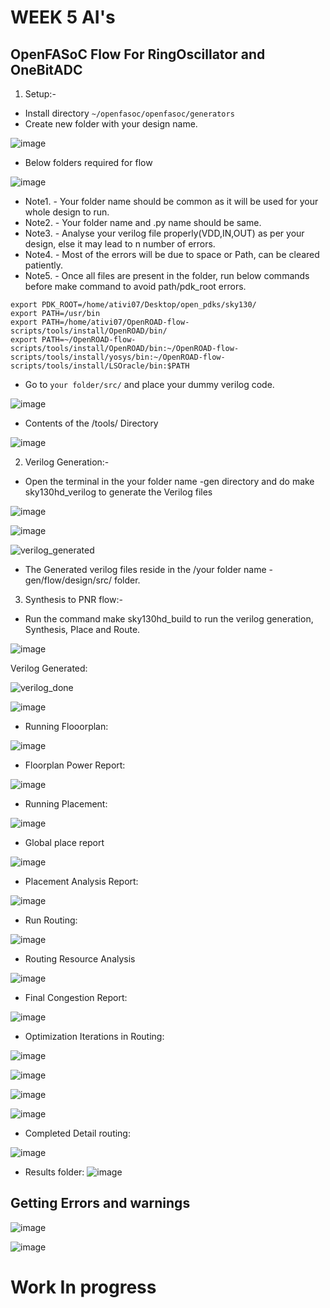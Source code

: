 # WEEK 5 AI's

## OpenFASoC Flow For RingOscillator and OneBitADC

1. Setup:- 
- Install directory ```~/openfasoc/openfasoc/generators```
- Create new folder with your design name.

![image](https://user-images.githubusercontent.com/68071764/226056226-a266d1c4-0c95-4c45-8f23-61ebbfb29357.png)

- Below folders required for flow

![image](https://user-images.githubusercontent.com/68071764/226056439-4b048689-910f-45ca-9953-3b6a0a6f2688.png)

- Note1. - Your folder name should be common as it will be used for your whole design to run.
- Note2. - Your folder name and .py name should be same.
- Note3. - Analyse your verilog file properly(VDD,IN,OUT) as per your design, else it may lead to n number of errors.
- Note4. - Most of the errors will be due to space or Path, can be cleared patiently.
- Note5. - Once all files are present in the folder, run below commands before make command to avoid path/pdk_root errors.

```
export PDK_ROOT=/home/ativi07/Desktop/open_pdks/sky130/
export PATH=/usr/bin
export PATH=/home/ativi07/OpenROAD-flow-scripts/tools/install/OpenROAD/bin/
export PATH=~/OpenROAD-flow-scripts/tools/install/OpenROAD/bin:~/OpenROAD-flow-scripts/tools/install/yosys/bin:~/OpenROAD-flow-scripts/tools/install/LSOracle/bin:$PATH
```

- Go to ```your folder/src/``` and place your dummy verilog code.

![image](https://user-images.githubusercontent.com/68071764/226057757-51d38a3c-af00-4989-a21c-6b34ce1a8ea6.png)

- Contents of the /tools/ Directory

![image](https://user-images.githubusercontent.com/68071764/226057906-15041a06-f995-4f2d-b551-5e928a23c687.png)

2. Verilog Generation:-

- Open the terminal in the your folder name -gen directory and do make sky130hd_verilog to generate the Verilog files

![image](https://user-images.githubusercontent.com/68071764/226058221-cccd2789-031f-41b5-9577-7c610703a602.png)

![image](https://user-images.githubusercontent.com/68071764/226058423-f17005ad-64e9-45ff-8d9b-3d6ffe2d8e7c.png)

![verilog_generated](https://user-images.githubusercontent.com/68071764/226058498-a50f01cd-fcfd-4bea-b1e0-fa3a15d8719f.png)


- The Generated verilog files reside in the /your folder name -gen/flow/design/src/ folder.

3.  Synthesis to PNR flow:- 

- Run the command make sky130hd_build to run the verilog generation, Synthesis, Place and Route.

![image](https://user-images.githubusercontent.com/68071764/226058832-acba6002-be87-4fc1-b6d7-13ec512f800b.png)

Verilog Generated:

![verilog_done](https://user-images.githubusercontent.com/68071764/226059211-ab58f234-5d60-4e45-9413-e98dcbfb6066.png)

![image](https://user-images.githubusercontent.com/68071764/226059087-44a8b325-3fbe-4951-b1fd-0ef634f1ee3a.png)

- Running Flooorplan:

![image](https://user-images.githubusercontent.com/68071764/226059575-626b7c87-9f40-45de-af5f-211f0ba90ab9.png)

- Floorplan Power Report:

![image](https://user-images.githubusercontent.com/68071764/226059644-6a6e88df-be34-4c66-9d65-f080ec5fe27c.png)

- Running Placement:

![image](https://user-images.githubusercontent.com/68071764/226059872-d1c3e6ab-7621-4494-9f04-927740f730ad.png)

- Global place report

![image](https://user-images.githubusercontent.com/68071764/226059972-5c103e9c-440d-4a62-b385-b40276146106.png)

- Placement Analysis Report:

![image](https://user-images.githubusercontent.com/68071764/226060014-d54ec642-8364-421d-80ae-bed5ddb4ef4e.png)

- Run Routing: 

![image](https://user-images.githubusercontent.com/68071764/226060135-ca4b2a9c-1a49-48f1-9228-17cf12321ce5.png)

- Routing Resource Analysis

![image](https://user-images.githubusercontent.com/68071764/226060226-dd43f11d-99ed-4b27-8b4b-38a9bd2f7b94.png)

- Final Congestion Report:

![image](https://user-images.githubusercontent.com/68071764/226060306-b95c4730-af01-41dd-aa6d-59390c5a2068.png)

- Optimization Iterations in Routing:

![image](https://user-images.githubusercontent.com/68071764/226060395-16f79ece-21ec-4546-a3e3-1e7149a0611c.png)

![image](https://user-images.githubusercontent.com/68071764/226060510-2b0bfd7f-8e92-47e2-bbab-70aa810d8219.png)

![image](https://user-images.githubusercontent.com/68071764/226060555-201a2545-60b3-4109-8898-7020c6118a8b.png)


![image](https://user-images.githubusercontent.com/68071764/226060650-ee251ca1-0db6-4988-9d61-286066485581.png)

- Completed Detail routing:

![image](https://user-images.githubusercontent.com/68071764/226060714-15f102ea-7231-46b1-9704-a0b57082e4ff.png)

- Results folder:
![image](https://user-images.githubusercontent.com/68071764/226061019-2a964689-1308-4ecb-ba1c-2092ea14a8c4.png)

## Getting Errors and warnings

![image](https://user-images.githubusercontent.com/68071764/226060879-ae4b759e-a894-4cc7-acc6-f391741db275.png)

![image](https://user-images.githubusercontent.com/68071764/226060918-cea7067a-acfc-42de-81c4-fdffcddcdc80.png)

# Work In progress







